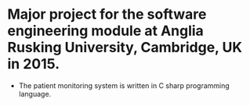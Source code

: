 # Major project for the software engineering module at Anglia Rusking University, Cambridge, UK in 2015. 
- The patient monitoring system is written in C sharp programming language.
